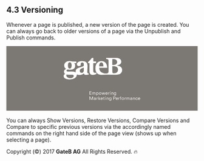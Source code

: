 ## 4.3 Versioning

Whenever a page is published, a new version of the page is created. You can always go back to older versions of a page via the Unpublish and Publish commands.

![alt text](../reference/dummy.png "this is a placeholder")

You can always Show Versions, Restore Versions, Compare Versions and Compare to specific previous versions via the accordingly named commands on the right hand side of the page view (shows up when selecting a page).

Copyright (©) 2017 **GateB AG** All Rights Reserved. :fire:
